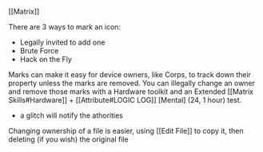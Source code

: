 [[Matrix]]

There are 3 ways to mark an icon:
- Legally invited to add one
- Brute Force
- Hack on the Fly

Marks can make it easy for device owners, like Corps, to track down their property unless the marks are removed. You can illegally change an owner and remove those marks with a Hardware toolkit and an Extended [[Matrix Skills#Hardware]] + [[Attribute#LOGIC LOG]] [Mental] (24, 1 hour) test.
- a glitch will notify the athorities

Changing ownership of a file is easier, using [[Edit File]] to copy it, then deleting (if you wish) the original file